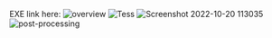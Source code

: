 EXE link here:
![overview](https://user-images.githubusercontent.com/63819551/236672828-1e9fb187-b2c1-4796-883d-402ee9f1ffbe.png)
![Tess](https://user-images.githubusercontent.com/63819551/236672836-dbe3fa31-ca16-41c4-bf04-5592a85f1a8a.png)
![Screenshot 2022-10-20 113035](https://user-images.githubusercontent.com/63819551/236672839-1f2a5a47-1fee-4c5d-9706-589f65035d56.png)
![post-processing](https://user-images.githubusercontent.com/63819551/236672846-12948a63-d86e-49c8-9953-816102a36843.png)
